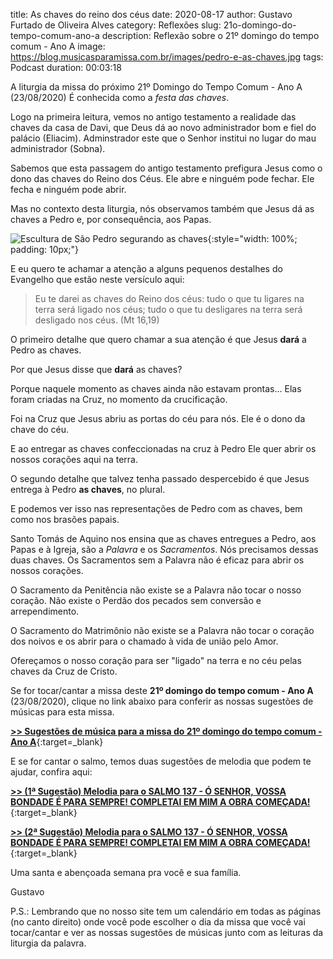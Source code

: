 ﻿title: As chaves do reino dos céus
date: 2020-08-17
author: Gustavo Furtado de Oliveira Alves
category: Reflexões
slug: 21o-domingo-do-tempo-comum-ano-a
description: Reflexão sobre o 21º domingo do tempo comum - Ano A
image: https://blog.musicasparamissa.com.br/images/pedro-e-as-chaves.jpg
tags: Podcast
duration: 00:03:18

A liturgia da missa do próximo 21º Domingo do Tempo Comum - Ano A (23/08/2020)
É conhecida como a _festa das chaves_.

Logo na primeira leitura, vemos no antigo testamento a realidade das chaves da casa de Davi,
que Deus dá ao novo administrador bom e fiel do palácio (Eliacim). Adminstrador este que o Senhor institui no lugar do mau administrador (Sobna).

Sabemos que esta passagem do antigo testamento prefigura Jesus como o dono das chaves do Reino dos Céus. Ele abre e ninguém pode fechar. Ele fecha e ninguém pode abrir.

Mas no contexto desta liturgia, nós observamos também que Jesus dá as chaves a Pedro e, por consequência, aos Papas.

![Escultura de São Pedro segurando as chaves](/images/pedro-e-as-chaves.jpg){:style="width: 100%; padding: 10px;"}

E eu quero te achamar a atenção a alguns pequenos destalhes do Evangelho que estão neste versículo aqui:

> Eu te darei as chaves do Reino dos céus: tudo o que tu ligares na terra será ligado nos céus; tudo o que tu desligares na terra será desligado nos céus. (Mt 16,19)

O primeiro detalhe que quero chamar a sua atenção é que Jesus **dará** a Pedro as chaves.

Por que Jesus disse que **dará** as chaves?

Porque naquele momento as chaves ainda não estavam prontas...
Elas foram criadas na Cruz, no momento da crucificação.

Foi na Cruz que Jesus abriu as portas do céu para nós. Ele é o dono da chave do céu.

E ao entregar as chaves confeccionadas na cruz à Pedro Ele quer abrir os nossos corações aqui na terra.

O segundo detalhe que talvez tenha passado despercebido é que Jesus entrega à Pedro **as chaves**, no plural.

E podemos ver isso nas representações de Pedro com as chaves, bem como nos brasões papais.

Santo Tomás de Aquino nos ensina que as chaves entregues a Pedro, aos Papas e à Igreja,
são a _Palavra_ e os _Sacramentos_. Nós precisamos dessas duas chaves.
Os Sacramentos sem a Palavra não é eficaz para abrir os nossos corações.

O Sacramento da Penitência não existe se a Palavra não tocar o nosso coração.
Não existe o Perdão dos pecados sem conversão e arrependimento.

O Sacramento do Matrimônio não existe se a Palavra não tocar o coração dos noivos e os abrir para o chamado à vida de união pelo Amor.

Ofereçamos o nosso coração para ser "ligado" na terra e no céu pelas chaves da Cruz de Cristo.




Se for tocar/cantar a missa deste **21º domingo do tempo comum - Ano A** (23/08/2020),
clique no link abaixo para conferir as nossas sugestões de músicas para esta missa.

[**>> Sugestões de música para a missa do 21º domingo do tempo comum - Ano A**](https://musicasparamissa.com.br/sugestoes-para/21o-domingo-do-tempo-comum-ano-a){:target=\_blank}

E se for cantar o salmo, temos duas sugestões de melodia que podem te ajudar, confira aqui:

[**>> (1ª Sugestão) Melodia para o SALMO 137 - Ó SENHOR, VOSSA BONDADE É PARA SEMPRE! COMPLETAI EM MIM A OBRA COMEÇADA!**](https://musicasparamissa.com.br/musica/salmo-137/){:target=\_blank}

[**>> (2ª Sugestão) Melodia para o SALMO 137 - Ó SENHOR, VOSSA BONDADE É PARA SEMPRE! COMPLETAI EM MIM A OBRA COMEÇADA!**](https://musicasparamissa.com.br/musica/salmo-137-o-senhor-vossa-bondade/){:target=\_blank}

Uma santa e abençoada semana pra você e sua família.

Gustavo

P.S.: Lembrando que no nosso site tem um calendário em todas as páginas (no canto direito) 
onde você pode escolher o dia da missa que você vai tocar/cantar e ver as nossas sugestões 
de músicas junto com as leituras da liturgia da palavra.
